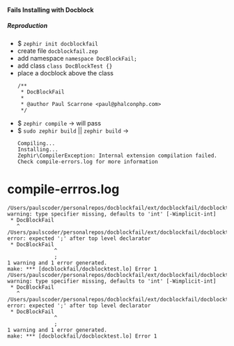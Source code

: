#### Fails Installing with Docblock

##### Reproduction
- $ `zephir init docblockfail`
- create file `docblockfail.zep`
- add namespace `namespace DocBlockFail;`
- add class `class DocBlockTest {}`
- place a docblock above the class
    ```
    /**
     * DocBlockFail
     *
     * @author Paul Scarrone <paul@phalconphp.com>
     */
    ```
- $ `zephir compile` -> will pass
- $ `sudo zephir build` || `zephir build` ->
    ```
    Compiling...
    Installing...
    Zephir\CompilerException: Internal extension compilation failed. Check compile-errors.log for more information
    ```

# compile-errros.log
```
/Users/paulscoder/personalrepos/docblockfail/ext/docblockfail/docblocktest.zep.c:20:4: warning: type specifier missing, defaults to 'int' [-Wimplicit-int]
 * DocBlockFail
   ^
/Users/paulscoder/personalrepos/docblockfail/ext/docblockfail/docblocktest.zep.c:20:16: error: expected ';' after top level declarator
 * DocBlockFail
               ^
               ;
1 warning and 1 error generated.
make: *** [docblockfail/docblocktest.lo] Error 1
/Users/paulscoder/personalrepos/docblockfail/ext/docblockfail/docblocktest.zep.c:20:4: warning: type specifier missing, defaults to 'int' [-Wimplicit-int]
 * DocBlockFail
   ^
/Users/paulscoder/personalrepos/docblockfail/ext/docblockfail/docblocktest.zep.c:20:16: error: expected ';' after top level declarator
 * DocBlockFail
               ^
               ;
1 warning and 1 error generated.
make: *** [docblockfail/docblocktest.lo] Error 1
```
